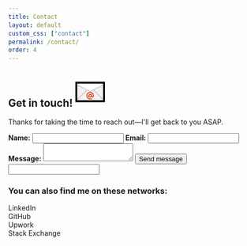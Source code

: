 ```yaml
---
title: Contact
layout: default
custom_css: ["contact"]
permalink: /contact/
order: 4
---
```


<article id="contact" class="container">
    <div id="contact-form">
        <h2 class="heading">
            <span>Get in touch!</span>
            <img src="/assets/img/envelope.png" alt="📧">
        </h2>
        <p>Thanks for taking the time to reach out&mdash;I'll get back to you ASAP.</p>
        <form action="https://formspree.io/hire.aleksandr@gmail.com" method="POST">
            <input type="hidden" name="_subject" value="Thanks for getting in touch!" />
            <label for="name"><strong>Name:</strong></label>
            <input type="text" name="name" id="name" required>
            <label for="email"><strong>Email:</strong></label>
            <input type="email" name="_replyto" id="email" required/>
            <label for="message"><strong>Message:</strong></label>
            <textarea name="body" id="message" required></textarea>
            <input type="submit" value="Send message" class="button">
            <input type="text" name="_gotcha" class="honeypot" />
        </form>
    </div>
    <div id="social-networks">
        <h3>You can also find me on these networks:</h3>
        <div class="social-network">
            <a class="container-link" href="https://www.linkedin.com/in/aleksandr-hovhannisyan-ba154b120/" target="_blank"></a>
            <span class="fa-stack fa-2x">
                <i class="fas fa-square fa-stack-2x"></i>
                <i class="fab fa-linkedin fa-stack-1x fa-inverse"></i>
            </span>
            <span class="network-name">LinkedIn</span>
        </div>
        <div class="social-network">
            <a class="container-link" href="https://github.com/AleksandrHovhannisyan" target="_blank"></a>
            <span class="fa-stack fa-2x">
                <i class="fas fa-square fa-stack-2x"></i>
                <i class="fab fa-github fa-stack-1x fa-inverse"></i>
            </span>
            <span class="network-name">GitHub</span>
        </div>
        <div class="social-network">
            <a class="container-link" href="https://www.upwork.com/freelancers/~014eb3a95d4d1fd855" target="_blank"></a>
            <span class="fa-stack fa-2x">
                <i class="fas fa-square fa-stack-2x"></i>
                <i class="fas fa-address-book fa-stack-1x fa-inverse"></i>
            </span>
            <span class="network-name">Upwork</span>
        </div>
        <div class="social-network">
            <a class="container-link" href="https://stackexchange.com/users/6935154/aleksandrh" target="_blank"></a>
            <span class="fa-stack fa-2x">
                <i class="fas fa-square fa-stack-2x"></i>
                <i class="fab fa-stack-exchange fa-stack-1x fa-inverse"></i>
            </span>
            <span class="network-name">Stack Exchange</span>
        </div>
    </div>
</article>